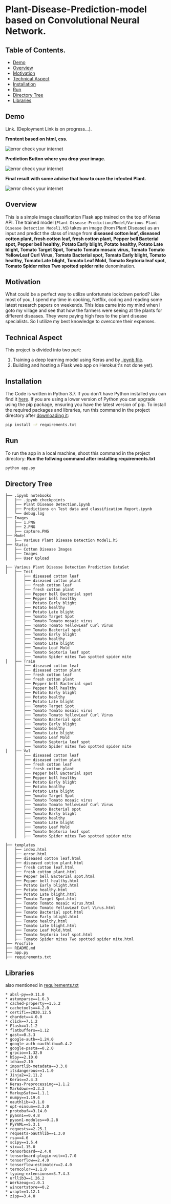 # Plant-Disease-Prediction-model based on Convolutional Neural Network.
## Table of Contents.
  * [Demo](#demo)
  * [Overview](#overview)
  * [Motivation](#motivation)
  * [Technical Aspect](#technical-aspect)
  * [Installation](#installation)
  * [Run](#run)
  * [Directory Tree](#directory-tree)
  * [Libraries](#libraries)
  
  ## Demo
  Link. (Deployment Link is on progress...).
  
 
 __Frontent based on html, css.__
  
  ![error check your internet](https://github.com/IamVicky90/Plant-Disease-Prediction/blob/main/Images/1.PNG)
  
  
  __Prediction Button where you drop your image.__
  
  ![error check your internet](https://github.com/IamVicky90/Plant-Disease-Prediction/blob/main/Images/Capture.PNG)
  
 
 __Final result with some advise that how to cure the infected Plant.__
  
  ![error check your internet](https://github.com/IamVicky90/Plant-Disease-Prediction/blob/main/Images/3.PNG)
  
  ## Overview
This is a simple image classification Flask app trained on the top of Keras API. The trained model (`Plant-Disease-Prediction/Model/Various Plant Disease Detection Model1.h5`) takes an image (from Plant Disease) as an input and predict the class of image from __diseased cotton leaf, diseased cotton plant, fresh cotton leaf, fresh cotton plant, Pepper bell Bacterial spot, Pepper bell healthy, Potato Early blight, Potato healthy, Potato Late blight, Tomato Target Spot, Tomato Tomato mosaic virus, Tomato Tomato YellowLeaf Curl Virus, Tomato Bacterial spot, Tomato Early blight, Tomato healthy, Tomato Late blight, Tomato Leaf Mold, Tomato Septoria leaf spot, Tomato Spider mites Two spotted spider mite__ denomination.

## Motivation
What could be a perfect way to utilize unfortunate lockdown period? Like most of you, I spend my time in cooking, Netflix, coding and reading some latest research papers on weekends. This idea came into my mind when I goto my village and see that how the farmers were seeing at the plants for different diseases. They were paying high fees to the plant disease specialists. So I utilize my best knowledge to overcome their expenses. 

## Technical Aspect
This project is divided into two part:
1. Training a deep learning model using Keras and by [.ipynb file](https://github.com/IamVicky90/Plant-Disease-Prediction/blob/main/.ipynb%20notebooks/Plant%20Disease%20Detection.ipynb).
2. Building and hosting a Flask web app on Heroku(it's not done yet).

## Installation
The Code is written in Python 3.7. If you don't have Python installed you can find it [here](https://www.python.org/downloads/). If you are using a lower version of Python you can upgrade using the pip package, ensuring you have the latest version of pip. To install the required packages and libraries, run this command in the project directory after [downloading it](https://github.com/IamVicky90/Plant-Disease-Prediction/archive/main.zip):
```bash
pip install -r requirements.txt
```
## Run
To run the app in a local machine, shoot this command in the project directory:
__Run the follwing command after installing requirements.txt__
```bash
python app.py
```
## Directory Tree 
```
├── .ipynb notebooks
│   ├── .ipynb_checkpoints
│   ├── Plant Disease Detection.ipynb
│   ├── Predictions on Test data and classification Report.ipynb
│   └── debug.log
├── Images
│   ├── 1.PNG
│   ├── 2.PNG
│   ├── capture.PNG
├── Model
│   ├── Various Plant Disease Detection Model1.h5
├── Static
│   ├── Cotton Disease Images
│   ├── Images
│   ├── User Upload

├── Various Plant Disesse Detection Prediction DataSet
│   ├── Test
    │   ├── diseased cotton leaf
    │   ├── diseased cotton plant
    │   ├── fresh cotton leaf
    │   ├── fresh cotton plant
    │   ├── Pepper bell Bacterial spot
    │   ├── Pepper bell healthy
    │   ├── Potato Early blight
    │   ├── Potato healthy
    │   ├── Potato Late blight 
    │   ├── Tomato Target Spot 
    │   ├── Tomato Tomato mosaic virus
    │   ├── Tomato Tomato YellowLeaf Curl Virus
    │   ├── Tomato Bacterial spot
    │   ├── Tomato Early blight
    │   ├── Tomato healthy
    │   ├── Tomato Late blight
    │   ├── Tomato Leaf Mold
    │   ├── Tomato Septoria leaf spot
    │   ├── Tomato Spider mites Two spotted spider mite
│   ├── Train
    │   ├── diseased cotton leaf
    │   ├── diseased cotton plant
    │   ├── fresh cotton leaf
    │   ├── fresh cotton plant
    │   ├── Pepper bell Bacterial spot
    │   ├── Pepper bell healthy
    │   ├── Potato Early blight
    │   ├── Potato healthy
    │   ├── Potato Late blight 
    │   ├── Tomato Target Spot 
    │   ├── Tomato Tomato mosaic virus
    │   ├── Tomato Tomato YellowLeaf Curl Virus
    │   ├── Tomato Bacterial spot
    │   ├── Tomato Early blight
    │   ├── Tomato healthy
    │   ├── Tomato Late blight
    │   ├── Tomato Leaf Mold
    │   ├── Tomato Septoria leaf spot
    │   ├── Tomato Spider mites Two spotted spider mite
│   ├── Val
    │   ├── diseased cotton leaf
    │   ├── diseased cotton plant
    │   ├── fresh cotton leaf
    │   ├── fresh cotton plant
    │   ├── Pepper bell Bacterial spot
    │   ├── Pepper bell healthy
    │   ├── Potato Early blight
    │   ├── Potato healthy
    │   ├── Potato Late blight 
    │   ├── Tomato Target Spot 
    │   ├── Tomato Tomato mosaic virus
    │   ├── Tomato Tomato YellowLeaf Curl Virus
    │   ├── Tomato Bacterial spot
    │   ├── Tomato Early blight
    │   ├── Tomato healthy
    │   ├── Tomato Late blight
    │   ├── Tomato Leaf Mold
    │   ├── Tomato Septoria leaf spot
    │   ├── Tomato Spider mites Two spotted spider mite

├── templates
│   ├── index.html
│   ├── error.html
│   ├── diseased cotton leaf.html
│   ├── diseased cotton plant.html
│   ├── fresh cotton leaf.html
│   ├── fresh cotton plant.html
│   ├── Pepper bell Bacterial spot.html
│   ├── Pepper bell healthy.html
│   ├── Potato Early blight.html
│   ├── Potato healthy.html
│   ├── Potato Late blight.html
│   ├── Tomato Target Spot.html
│   ├── Tomato Tomato mosaic virus.html
│   ├── Tomato Tomato YellowLeaf Curl Virus.html
│   ├── Tomato Bacterial spot.html
│   ├── Tomato Early blight.html
│   ├── Tomato healthy.html
│   ├── Tomato Late blight.html
│   ├── Tomato Leaf Mold.html
│   ├── Tomato Septoria leaf spot.html
│   ├── Tomato Spider mites Two spotted spider mite.html
├── Procfile
├── README.md
├── app.py
├── requirements.txt
```
## Libraries
also mentioned in [requirements.txt](https://github.com/IamVicky90/Plant-Disease-Prediction/blob/main/requirements.txt)
```
* absl-py==0.11.0
* astunparse==1.6.3
* cached-property==1.5.2
* cachetools==4.2.0
* certifi==2020.12.5
* chardet==4.0.0
* click==7.1.2
* Flask==1.1.2
* flatbuffers==1.12
* gast==0.3.3
* google-auth==1.24.0
* google-auth-oauthlib==0.4.2
* google-pasta==0.2.0
* grpcio==1.32.0
* h5py==2.10.0
* idna==2.10
* importlib-metadata==3.3.0
* itsdangerous==1.1.0
* Jinja2==2.11.2
* Keras==2.4.3
* Keras-Preprocessing==1.1.2
* Markdown==3.3.3
* MarkupSafe==1.1.1
* numpy==1.19.4
* oauthlib==3.1.0
* opt-einsum==3.3.0
* protobuf==3.14.0
* pyasn1==0.4.8
* pyasn1-modules==0.2.8
* PyYAML==5.3.1
* requests==2.25.1
* requests-oauthlib==1.3.0
* rsa==4.6
* scipy==1.5.4
* six==1.15.0
* tensorboard==2.4.0
* tensorboard-plugin-wit==1.7.0
* tensorflow==2.4.0
* tensorflow-estimator==2.4.0
* termcolor==1.1.0
* typing-extensions==3.7.4.3
* urllib3==1.26.2
* Werkzeug==1.0.1
* wincertstore==0.2
* wrapt==1.12.1
* zipp==3.4.0 
```

